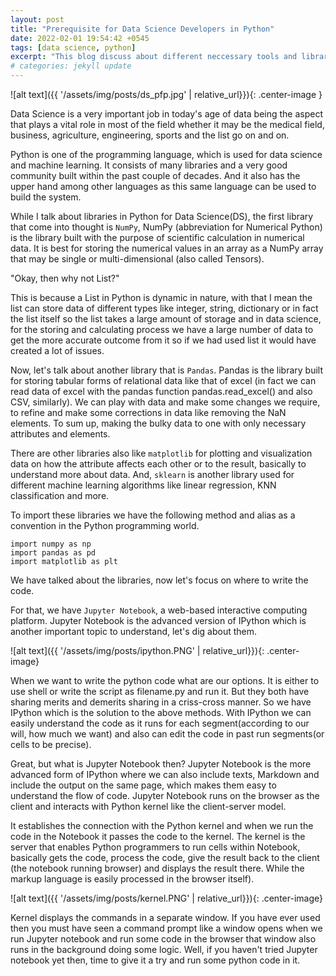 ```yaml
---
layout: post
title: "Prerequisite for Data Science Developers in Python"
date: 2022-02-01 19:54:42 +0545
tags: [data science, python]
excerpt: "This blog discuss about different neccessary tools and library for every Data Science developer in Python"
# categories: jekyll update
---
```


![alt text]({{ '/assets/img/posts/ds_pfp.jpg' | relative_url}}){: .center-image }

Data Science is a very important job in today's age of data being the aspect that plays a vital role in most of the field whether it may be the medical field, business, agriculture, engineering, sports and the list go on and on.

Python is one of the programming language, which is used for data science and machine learning. It consists of many libraries and a very good community built within the past couple of decades. And it also has the upper hand among other languages as this same language can be used to build the system.

While I talk about libraries in Python for Data Science(DS), the first library that come into thought is `NumPy`, NumPy (abbreviation for Numerical Python) is the library built with the purpose of scientific calculation in numerical data. It is best for storing the numerical values in an array as a NumPy array that may be single or multi-dimensional (also called Tensors).

"Okay, then why not List?"

This is because a List in Python is dynamic in nature, with that I mean the list can store data of different types like integer, string, dictionary or in fact the list itself so the list takes a large amount of storage and in data science, for the storing and calculating process we have a large number of data to get the more accurate outcome from it so if we had used list it would have created a lot of issues.

Now, let's talk about another library that is `Pandas`. Pandas is the library built for storing tabular forms of relational data like that of excel (in fact we can read data of excel with the pandas function pandas.read_excel() and also CSV, similarly). We can play with data and make some changes we require, to refine and make some corrections in data like removing the NaN elements. To sum up, making the bulky data to one with only necessary attributes and elements.

There are other libraries also like `matplotlib` for plotting and visualization data on how the attribute affects each other or to the result, basically to understand more about data.
And, `sklearn` is another library used for different machine learning algorithms like linear regression, KNN classification and more.

To import these libraries we have the following method and alias as a convention in the Python programming world.

```
import numpy as np
import pandas as pd
import matplotlib as plt
```

We have talked about the libraries, now let's focus on where to write the code.

For that, we have `Jupyter Notebook`, a web-based interactive computing platform. Jupyter Notebook is the advanced version of IPython which is another important topic to understand, let's dig about them.

![alt text]({{ '/assets/img/posts/ipython.PNG' | relative_url}}){: .center-image}

When we want to write the python code what are our options. It is either to use shell or write the script as filename.py and run it. But they both have sharing merits and demerits sharing in a criss-cross manner. So we have IPython which is the solution to the above methods. With IPython we can easily understand the code as it runs for each segment(according to our will, how much we want) and also can edit the code in past run segments(or cells to be precise).

Great, but what is Jupyter Notebook then?
Jupyter Notebook is the more advanced form of IPython where we can also include texts, Markdown and include the output on the same page, which makes them easy to understand the flow of code. Jupyter Notebook runs on the browser as the client and interacts with Python kernel like the client-server model.

It establishes the connection with the Python kernel and when we run the code in the Notebook it passes the code to the kernel. The kernel is the server that enables Python programmers to run cells within Notebook, basically gets the code, process the code, give the result back to the client (the notebook running browser) and displays the result there. While the markup language is easily processed in the browser itself).

![alt text]({{ '/assets/img/posts/kernel.PNG' | relative_url}}){: .center-image}

Kernel displays the commands in a separate window. If you have ever used then you must have seen a command prompt like a window opens when we run Jupyter notebook and run some code in the browser that window also runs in the background doing some logic. Well, if you haven't tried Jupyter notebook yet then, time to give it a try and run some python code in it.

[jekyll-docs]: https://jekyllrb.com/docs/home
[jekyll-gh]: https://github.com/jekyll/jekyll
[jekyll-talk]: https://talk.jekyllrb.com/
